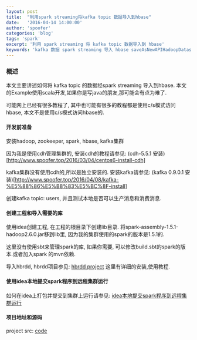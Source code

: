 ```yaml
---
layout: post
title:  "利用spark streaming将kafka topic 数据导入到hbase"
date:   '2016-04-14 14:00:00'
author: 'spoofer'
categories: 'blog'
tags: 'spark'
excerpt: '利用 spark streaming 将 kafka topic 数据导入到 hbase'
keywords: 'kafka 数据 spark streaming 导入 hbase saveAsNewAPIHadoopDataset'
---
```


### 概述

本文主要讲述如何将 kafka topic 的数据经spark streaming 导入到hbase. 本文的Example使用scala开发,如果你是写java的朋友,那可能会有点为难了.

可能网上已经有很多教程了, 其中也可能有很多的教程都是使用c/s模式访问hbase, 本文不是使用c/s模式访问hbase的.

<!--more-->

#### 开发前准备

安装hadoop, zookeeper, spark, hbase, kafka集群

因为我是使用cdh管理集群的, 安装cdh的教程请参见: (cdh-5.5.1 安装)[http://www.spoofer.top/2016/03/04/centos6-install-cdh]

kafka集群没有使用cdh的,所以是独立安装的. 安装kafka请参见: (kafka 0.9.0.1 安装)[http://www.spoofer.top/2016/04/08/kafka-%E5%88%86%E5%B8%83%E5%BC%8F-install]

创建kafka topic: users, 并且测试本地是否可以生产消息和消费消息.


#### 创建工程和导入需要的库

使用idea创建工程, 在工程的根目录下创建lib目录. 将spark-assembly-1.5.1-hadoop2.6.0.jar移到lib里, 因为我的集群使用的spark的版本是1.5.1的.

这里没有使用sbt来管理spark的库, 如果你需要, 可以修改build.sbt的spark的版本.或者加入spark 的mvn依赖.

导入hbrdd, hbrdd项目参见: [hbrdd project](https://github.com/TopSpoofer/hbrdd)
这里有详细的安装,使用教程.


#### 使用idea本地提交spark程序到远程集群运行

如何在idea上打包并提交到集群上运行请参见: [idea本地提交spark程序到远程集群运行](http://www.spoofer.top/2016/03/16/intellij%E8%BF%9C%E7%A8%8B%E6%8F%90%E4%BA%A4%E4%BB%BB%E5%8A%A1%E5%88%B0spark%E9%9B%86%E7%BE%A4)


#### 项目地址和源码

project src: [code](https://github.com/TopSpoofer/kafka-spark-streaming-to-hbase)
